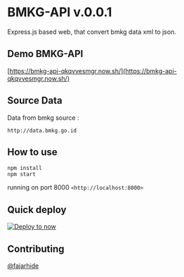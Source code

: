 # BMKG-API v.0.0.1
Express.js based web, that convert bmkg data xml to json.

## Demo BMKG-API

[https://bmkg-api-qkqvvesmgr.now.sh/](https://bmkg-api-qkqvvesmgr.now.sh/)

## Source Data

Data from bmkg source :
```
http://data.bmkg.go.id
```

## How to use

```
npm install
npm start
```
running on port 8000  `<http://localhost:8000>`
## Quick deploy
[![Deploy to now](https://deploy.now.sh/static/button.svg)](https://deploy.now.sh/?repo=https://github.com/fajarhide/bmkg-api)

## Contributing

[@fajarhide](https://github.com/fajarhide)
